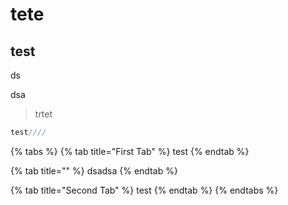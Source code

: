 # tete

## test

ds

dsa

> trtet

```java
test////


```

{% tabs %}
{% tab title="First Tab" %}
test
{% endtab %}

{% tab title="" %}
dsadsa
{% endtab %}

{% tab title="Second Tab" %}
test
{% endtab %}
{% endtabs %}

